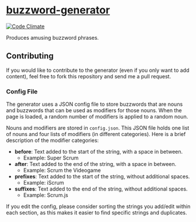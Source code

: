 # [buzzword-generator](http://thenickperson.com/buzzword-generator/)

[![Code Climate](https://codeclimate.com/github/thenickperson/buzzword-generator.png)](https://codeclimate.com/github/thenickperson/buzzword-generator)

Produces amusing buzzword phrases.

## Contributing
If you would like to contribute to the generator (even if you only want to
add content), feel free to fork this repository and send me a pull request.

### Config File
The generator uses a JSON config file to store buzzwords that are nouns and
buzzwords that can be used as modifiers for those nouns. When the page is
loaded, a random number of modifiers is applied to a random noun.

Nouns and modifiers are stored in `config.json`. This JSON file holds one list
of nouns and four lists of modifiers (in different categories). Here is a brief
description of the modifier categories:
- __before__: Text added to the start of the string, with a space in between.
  - Example: Super Scrum
- __after__: Text added to the end of the string, with a space in between.
  - Example: Scrum the Videogame
- __prefixes__: Text added to the start of the string, without additional spaces.
  - Example: iScrum
- __suffixes__: Text added to the end of the string, without additional spaces.
  - Example: Scrum.js

If you edit the config, please consider sorting the strings you add/edit within
each section, as this makes it easier to find specific strings and duplicates.
